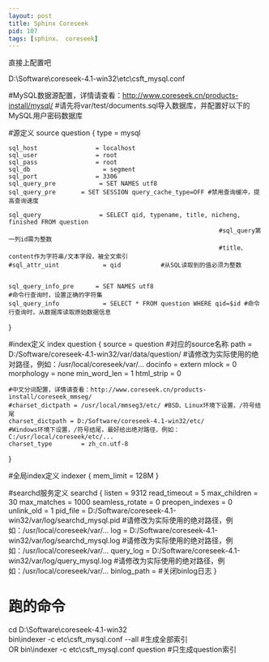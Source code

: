 ```yaml
---
layout: post
title: Sphinx Coreseek
pid: 107
tags: [sphinx， coreseek]
---
```



直接上配置吧

D:\Software\coreseek-4.1-win32\etc\csft_mysql.conf

#MySQL数据源配置，详情请查看：http://www.coreseek.cn/products-install/mysql/
#请先将var/test/documents.sql导入数据库，并配置好以下的MySQL用户密码数据库

#源定义
source question
{
    type                    = mysql

    sql_host                = localhost
    sql_user                = root
    sql_pass                = root
    sql_db                    = segment
    sql_port                = 3306
    sql_query_pre            = SET NAMES utf8
    sql_query_pre       = SET SESSION query_cache_type=OFF #禁用查询缓冲，提高查询速度  

    sql_query                = SELECT qid, typename, title, nicheng, finished FROM question
                                                              #sql_query第一列id需为整数
                                                              #title、content作为字符串/文本字段，被全文索引
    #sql_attr_uint            = qid           #从SQL读取到的值必须为整数
    

    sql_query_info_pre      = SET NAMES utf8                                        #命令行查询时，设置正确的字符集
    sql_query_info            = SELECT * FROM question WHERE qid=$id #命令行查询时，从数据库读取原始数据信息
}

#index定义
index question
{
    source            = question             #对应的source名称
    path            = D:/Software/coreseek-4.1-win32/var/data/question/ #请修改为实际使用的绝对路径，例如：/usr/local/coreseek/var/...
    docinfo            = extern
    mlock            = 0
    morphology        = none
    min_word_len        = 1
    html_strip                = 0

    #中文分词配置，详情请查看：http://www.coreseek.cn/products-install/coreseek_mmseg/
    #charset_dictpath = /usr/local/mmseg3/etc/ #BSD、Linux环境下设置，/符号结尾
    charset_dictpath = D:/Software/coreseek-4.1-win32/etc/                             #Windows环境下设置，/符号结尾，最好给出绝对路径，例如：C:/usr/local/coreseek/etc/...
    charset_type        = zh_cn.utf-8
}

#全局index定义
indexer
{
    mem_limit            = 128M
}

#searchd服务定义
searchd
{
    listen                  =   9312
    read_timeout        = 5
    max_children        = 30
    max_matches            = 1000
    seamless_rotate        = 0
    preopen_indexes        = 0
    unlink_old            = 1
    pid_file = D:/Software/coreseek-4.1-win32/var/log/searchd_mysql.pid  #请修改为实际使用的绝对路径，例如：/usr/local/coreseek/var/...
    log = D:/Software/coreseek-4.1-win32/var/log/searchd_mysql.log        #请修改为实际使用的绝对路径，例如：/usr/local/coreseek/var/...
    query_log = D:/Software/coreseek-4.1-win32/var/log/query_mysql.log #请修改为实际使用的绝对路径，例如：/usr/local/coreseek/var/...
    binlog_path =                                #关闭binlog日志
}


# 跑的命令

cd D:\Software\coreseek-4.1-win32\
bin\indexer -c etc\csft_mysql.conf --all  #生成全部索引  
OR
bin\indexer -c etc\csft_mysql.conf question #只生成question索引  
